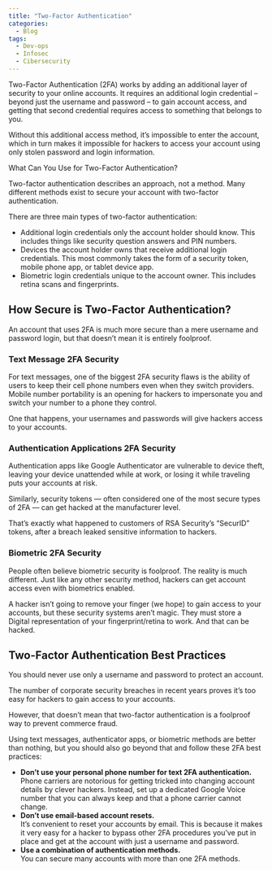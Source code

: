 ```yaml
---
title: "Two-Factor Authentication"
categories:
  - Blog
tags:
  - Dev-ops
  - Infosec
  - Cibersecurity
---
```


Two-Factor Authentication (2FA) works by adding an additional layer of security to your online accounts. It requires an additional login credential – beyond just the username and password – to gain account access, and getting that second credential requires access to something that belongs to you.

Without this additional access method, it’s impossible to enter the account, which in turn makes it impossible for hackers to access your account using only stolen password and login information.

What Can You Use for Two-Factor Authentication?

Two-factor authentication describes an approach, not a method. Many different methods exist to secure your account with two-factor authentication.

There are three main types of two-factor authentication:
<ul>

<li>Additional login credentials only the account holder should know. This includes things like security question answers and PIN numbers.</li>
<li>Devices the account holder owns that receive additional login credentials. This most commonly takes the form of a security token, mobile phone app, or tablet device app.</li>
<li>Biometric login credentials unique to the account owner. This includes retina scans and fingerprints.</li>

</ul>

<h2>How Secure is Two-Factor Authentication?</h2>

An account that uses 2FA is much more secure than a mere username and password login, but that doesn’t mean it is entirely foolproof.

<h3>Text Message 2FA Security</h3>

For text messages, one of the biggest 2FA security flaws is the ability of users to keep their cell phone numbers even when they switch providers. Mobile number portability is an opening for hackers to impersonate you and switch your number to a phone they control.

One that happens, your usernames and passwords will give hackers access to your accounts.

<h3>Authentication Applications 2FA Security</h3>

Authentication apps like Google Authenticator are vulnerable to device theft,  leaving your device unattended while at work, or losing it while traveling puts your accounts at risk.

Similarly, security tokens — often considered one of the most secure types of 2FA — can get hacked at the manufacturer level.

That’s exactly what happened to customers of RSA Security’s “SecurID” tokens, after a breach leaked sensitive information to hackers.

<h3>Biometric 2FA Security</h3>

People often believe biometric security is foolproof. The reality is much different. Just like any other security method, hackers can get account access even with biometrics enabled.

A hacker isn’t going to remove your finger (we hope) to gain access to your accounts, but these security systems aren’t magic. They must store a Digital representation of your fingerprint/retina to work. And that can be hacked.

<h2>Two-Factor Authentication Best Practices</h2>

You should never use only a username and password to protect an account.

The number of corporate security breaches in recent years proves it’s too easy for hackers to gain access to your accounts.

However, that doesn’t mean that two-factor authentication is a foolproof way to prevent commerce fraud.

Using text messages, authenticator apps, or biometric methods are better than nothing, but you should also go beyond that and follow these 2FA best practices:

<ul>

<li><b>Don’t use your personal phone number for text 2FA authentication.</b><br>
    Phone carriers are notorious for getting tricked into changing account details by clever hackers. Instead, set up a dedicated Google Voice number that you can always keep and that a phone carrier cannot change.</li>
<li><b>Don’t use email-based account resets.</b><br>
    It’s convenient to reset your accounts by email. This is because it makes it very easy for a hacker to bypass other 2FA procedures you’ve put in place and get at the account with just a username and password.</li>
<li><b>Use a combination of authentication methods.</b><br>
    You can secure many accounts with more than one 2FA methods.</li>
</ul>